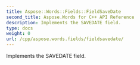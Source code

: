 ```yaml
---
title: Aspose::Words::Fields::FieldSaveDate
second_title: Aspose.Words for C++ API Reference
description: Implements the SAVEDATE field. 
type: docs
weight: 0
url: /cpp/aspose.words.fields/fieldsavedate/
---
```


Implements the SAVEDATE field. 

